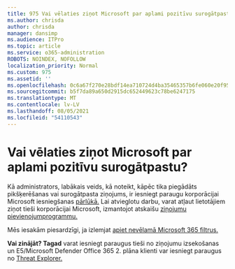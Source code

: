 ```yaml
---
title: 975 Vai vēlaties ziņot Microsoft par aplami pozitīvu surogātpastu?
ms.author: chrisda
author: chrisda
manager: dansimp
ms.audience: ITPro
ms.topic: article
ms.service: o365-administration
ROBOTS: NOINDEX, NOFOLLOW
localization_priority: Normal
ms.custom: 975
ms.assetid: ''
ms.openlocfilehash: 0c6a67f270e28bdf14ea710724d4ba35465357b6fe060e20f955f7df03c663e5
ms.sourcegitcommit: b5f7da89a650d2915dc652449623c78be6247175
ms.translationtype: MT
ms.contentlocale: lv-LV
ms.lasthandoff: 08/05/2021
ms.locfileid: "54110543"
---
```

# <a name="would-you-like-to-report-a-spam-false-positive-to-microsoft"></a>Vai vēlaties ziņot Microsoft par aplami pozitīvu surogātpastu?

Kā administrators, labākais veids, kā noteikt, kāpēc tika piegādāts pikšķerēšanas vai surogātpasta ziņojums, ir iesniegt paraugu korporācijai Microsoft iesniegšanas [pārlūkā.](https://protection.office.com/reportsubmission) Lai atvieglotu darbu, varat atļaut lietotājiem ziņot tieši korporācijai Microsoft, izmantojot atskaišu [ziņojumu pievienojumprogrammu.](https://appsource.microsoft.com/product/office/WA104381180?src=office&tab=Overview)

Mēs iesakām piesardzīgi, ja izlemjat [apiet nevēlamā Microsoft 365 filtrus.](/exchange/troubleshoot/antispam/cautions-against-bypassing-spam-filters)

**Vai zinājāt? Tagad** varat iesniegt [](https://protection.office.com/messagetrace) paraugus tieši no ziņojumu izsekošanas un E5/Microsoft Defender Office 365 2. plāna klienti var iesniegt paraugus no [Threat Explorer.](/microsoft-365/security/office-365-security/threat-explorer)
